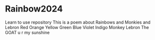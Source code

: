 # Rainbow2024
Learn to use repository
This is a poem about Rainbows and Monkies and Lebron
Red
Orange
Yellow
Green
Blue
Violet
Indigo
Monkey
Lebron
The GOAT
u r my sunshine
